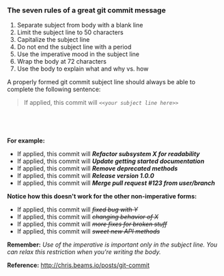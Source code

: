 ### The seven rules of a great git commit message

1. Separate subject from body with a blank line
2. Limit the subject line to 50 characters
3. Capitalize the subject line
4. Do not end the subject line with a period
5. Use the imperative mood in the subject line
6. Wrap the body at 72 characters
7. Use the body to explain what and why vs. how

A properly formed git commit subject line should always be able to complete the following sentence:

> If applied, this commit will *`<<your subject line here>>`*

## &nbsp;

**For example:**

* If applied, this commit will ***Refactor subsystem X for readability***
* If applied, this commit will ***Update getting started documentation***
* If applied, this commit will ***Remove deprecated methods***
* If applied, this commit will ***Release version 1.0.0***
* If applied, this commit will ***Merge pull request #123 from user/branch***

**Notice how this doesn't work for the other non-imperative forms:**

* If applied, this commit will *~~fixed bug with Y~~*
* If applied, this commit will *~~changing behavior of X~~*
* If applied, this commit will *~~more fixes for broken stuff~~*
* If applied, this commit will *~~sweet new API methods~~*

**Remember:** *Use of the imperative is important only in the subject line. You can relax this restriction when you're writing the body.*

**Reference:** http://chris.beams.io/posts/git-commit